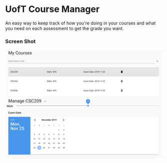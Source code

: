 # UofT Course Manager

An easy way to keep track of how you're doing in your courses and what you need on each assessment to get the grade you want. 

### Screen Shot 
![Screen Shot](screenShot.png)